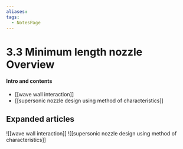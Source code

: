 ```yaml
---
aliases: 
tags:
  - NotesPage
---
```


# 3.3 Minimum length nozzle Overview

#### Intro and contents
- [[wave wall interaction]]
- [[supersonic nozzle design using method of characteristics]]


## Expanded articles
![[wave wall interaction]]
![[supersonic nozzle design using method of characteristics]]
